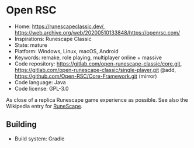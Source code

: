 # Open RSC

- Home: https://runescapeclassic.dev/, https://web.archive.org/web/20200510133848/https://openrsc.com/
- Inspirations: Runescape Classic
- State: mature
- Platform: Windows, Linux, macOS, Android
- Keywords: remake, role playing, multiplayer online + massive
- Code repository: https://gitlab.com/open-runescape-classic/core.git, https://gitlab.com/open-runescape-classic/single-player.git @add, https://github.com/Open-RSC/Core-Framework.git (mirror)
- Code language: Java
- Code license: GPL-3.0

As close of a replica Runescape game experience as possible.
See also the Wikipedia entry for [RuneScape](https://en.wikipedia.org/wiki/RuneScape).

## Building

- Build system: Gradle

